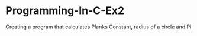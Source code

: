 # Programming-In-C-Ex2
Creating a program that calculates Planks Constant, radius of a circle and Pi
